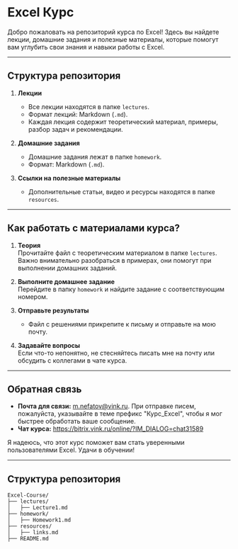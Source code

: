 # Excel Курс

Добро пожаловать на репозиторий курса по Excel! Здесь вы найдете лекции, домашние задания и полезные материалы, которые помогут вам углубить свои знания и навыки работы с Excel.  

---
## **Структура репозитория**  

1. **Лекции**  
   - Все лекции находятся в папке `lectures`.  
   - Формат лекций: Markdown (`.md`).  
   - Каждая лекция содержит теоретический материал, примеры, разбор задач и рекомендации.  

2. **Домашние задания**  
   - Домашние задания лежат в папке `homework`.  
   - Формат: Markdown (`.md`).

3. **Ссылки на полезные материалы**  
   - Дополнительные статьи, видео и ресурсы находятся в папке `resources`.  

---

## **Как работать с материалами курса?**  

1. **Теория**  
   Прочитайте файл с теоретическим материалом в папке `lectures`. Важно внимательно разобраться в примерах, они помогут при выполнении домашних заданий.  

2. **Выполните домашнее задание**  
   Перейдите в папку `homework` и найдите задание с соответствующим номером.

3. **Отправьте результаты**  
   - Файл с решениями прикрепите к письму и отправьте на мою почту.  

4. **Задавайте вопросы**  
   Если что-то непонятно, не стесняйтесь писать мне на почту или обсудить с коллегами в чате курса.  

---

## **Обратная связь**  

- **Почта для связи:** m.nefatov@vink.ru. При отправке писем, пожалуйста, указывайте в теме префикс "Курс_Excel", чтобы я мог быстрее обработать ваше сообщение.  
- **Чат курса:** https://bitrix.vink.ru/online/?IM_DIALOG=chat31589

Я надеюсь, что этот курс поможет вам стать уверенными пользователями Excel. Удачи в обучении!  

---

## **Структура репозитория**  

```
Excel-Course/
├── lectures/
│   ├── Lecture1.md
├── homework/
│   ├── Homework1.md
├── resources/
│   ├── links.md
├── README.md
```
